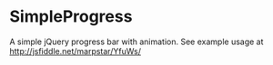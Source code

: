 SimpleProgress
==============

A simple jQuery progress bar with animation. See example usage at http://jsfiddle.net/marpstar/YfuWs/